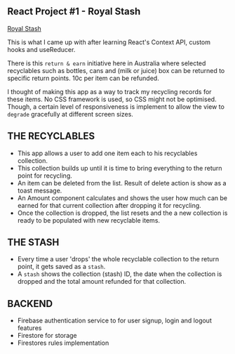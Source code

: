 React Project #1 - Royal Stash
-------------------------------

[Royal Stash](https://royal-stash-590a6.web.app/)

This is what I came up with after learning React's Context API, custom hooks and useReducer.

There is this `return & earn` initiative here in Australia where selected recyclables such as bottles, cans and (milk or juice) box can be returned to specific return points.
10c per item can be refunded. 

I thought of making this app as a way to track my recycling records for these items. No CSS framework is used, so CSS might not be optimised. Though, a certain level of responsiveness is implement to allow the view to `degrade` gracefully at different screen sizes.

THE RECYCLABLES
----------------
- This app allows a user to add one item each to his recyclables collection.
- This collection builds up until it is time to bring everything to the return point for recycling.
- An item can be deleted from the list. Result of delete action is show as a toast message.
- An Amount component calculates and shows the user how much can be earned for that current collection after dropping it for recycling.
- Once the collection is dropped, the list resets and the a new collection is ready to be populated with new recyclable items.

THE STASH
---------
- Every time a user 'drops' the whole recyclable collection to the return point, it gets saved as a `stash`.
- A `stash` shows the collection (stash) ID, the date when the collection is dropped and the total amount refunded for that collection.


BACKEND
-------

- Firebase authentication service to for user signup, login and logout features
- Firestore for storage
- Firestores rules implementation


  



